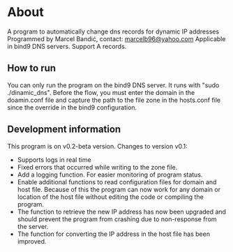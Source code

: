 # About 

A program to automatically change dns records for dynamic IP addresses
Programmed by Marcel Bandić, contact: marcelb96@yahoo.com
Applicable in bind9 DNS servers. Support A records.

## How to run

You can only run the program on the bind9 DNS server. It runs with 
"sudo ./dinamic_dns". Before the flow, you must enter the domain in 
the doamin.conf file and capture the path to the file zone in the 
hosts.conf file since the override in the bind9 configuration.

## Development information

This program is on v0.2-beta version. Changes to version v0.1:
- Supports logs in real time
- Fixed errors that occurred while writing to the zone file.
- Add a logging function. For easier monitoring of program status.
- Enable additional functions to read configuration files for domain and host file. Because of this the program can now work for any domain or location of the host file without editing the code or compiling the program.
- The function to retrieve the new IP address has now been upgraded and should prevent the program from crashing due to non-response from the server.
- The function for converting the IP address in the host file has been improved.
